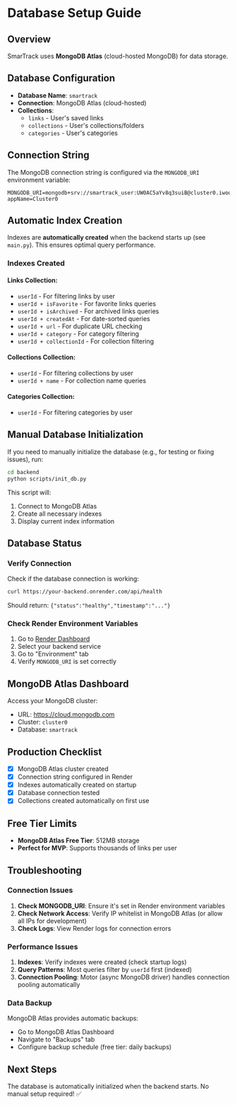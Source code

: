# Database Setup Guide

## Overview

SmarTrack uses **MongoDB Atlas** (cloud-hosted MongoDB) for data storage.

## Database Configuration

- **Database Name**: `smartrack`
- **Connection**: MongoDB Atlas (cloud-hosted)
- **Collections**:
  - `links` - User's saved links
  - `collections` - User's collections/folders
  - `categories` - User's categories

## Connection String

The MongoDB connection string is configured via the `MONGODB_URI` environment variable:

```env
MONGODB_URI=mongodb+srv://smartrack_user:UW0AC5aYv8q3suiB@cluster0.iwoqnpj.mongodb.net/?appName=Cluster0
```

## Automatic Index Creation

Indexes are **automatically created** when the backend starts up (see `main.py`). This ensures optimal query performance.

### Indexes Created

#### Links Collection:
- `userId` - For filtering links by user
- `userId + isFavorite` - For favorite links queries
- `userId + isArchived` - For archived links queries
- `userId + createdAt` - For date-sorted queries
- `userId + url` - For duplicate URL checking
- `userId + category` - For category filtering
- `userId + collectionId` - For collection filtering

#### Collections Collection:
- `userId` - For filtering collections by user
- `userId + name` - For collection name queries

#### Categories Collection:
- `userId` - For filtering categories by user

## Manual Database Initialization

If you need to manually initialize the database (e.g., for testing or fixing issues), run:

```bash
cd backend
python scripts/init_db.py
```

This script will:
1. Connect to MongoDB Atlas
2. Create all necessary indexes
3. Display current index information

## Database Status

### Verify Connection

Check if the database connection is working:

```bash
curl https://your-backend.onrender.com/api/health
```

Should return: `{"status":"healthy","timestamp":"..."}`

### Check Render Environment Variables

1. Go to [Render Dashboard](https://dashboard.render.com)
2. Select your backend service
3. Go to "Environment" tab
4. Verify `MONGODB_URI` is set correctly

## MongoDB Atlas Dashboard

Access your MongoDB cluster:
- URL: https://cloud.mongodb.com
- Cluster: `cluster0`
- Database: `smartrack`

## Production Checklist

- [x] MongoDB Atlas cluster created
- [x] Connection string configured in Render
- [x] Indexes automatically created on startup
- [x] Database connection tested
- [x] Collections created automatically on first use

## Free Tier Limits

- **MongoDB Atlas Free Tier**: 512MB storage
- **Perfect for MVP**: Supports thousands of links per user

## Troubleshooting

### Connection Issues

1. **Check MONGODB_URI**: Ensure it's set in Render environment variables
2. **Check Network Access**: Verify IP whitelist in MongoDB Atlas (or allow all IPs for development)
3. **Check Logs**: View Render logs for connection errors

### Performance Issues

1. **Indexes**: Verify indexes were created (check startup logs)
2. **Query Patterns**: Most queries filter by `userId` first (indexed)
3. **Connection Pooling**: Motor (async MongoDB driver) handles connection pooling automatically

### Data Backup

MongoDB Atlas provides automatic backups:
- Go to MongoDB Atlas Dashboard
- Navigate to "Backups" tab
- Configure backup schedule (free tier: daily backups)

## Next Steps

The database is automatically initialized when the backend starts. No manual setup required! ✅

